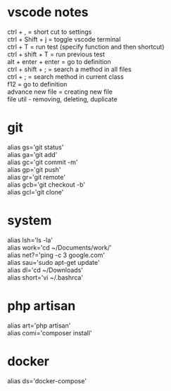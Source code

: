 # vscode notes
ctrl + , = short cut to settings  
ctrl + Shift + j = toggle vscode terminal  
ctrl + T = run test (specify function and then shortcut)  
ctrl + shift + T = run previous test  
alt + enter + enter = go to definition  
ctrl + shift + ; = search a method in all files  
ctrl + ; = search method in current class  
f12 = go to definition  
advance new file = creating new file  
file util - removing, deleting, duplicate  


# git
alias gs='git status'  
alias ga='git add'  
alias gc='git commit -m'  
alias gp='git push'  
alias gr='git remote'  
alias gcb='git checkout -b'  
alias gcl='git clone'  

# system
alias lsh='ls -la'  
alias work='cd ~/Documents/work/'  
alias net?='ping -c 3 google.com'  
alias sau='sudo apt-get update'  
alias dl='cd ~/Downloads'  
alias short='vi ~/.bashrca'  

# php artisan
alias art='php artisan'  
alias comi='composer install'  

# docker
alias ds='docker-compose'  
